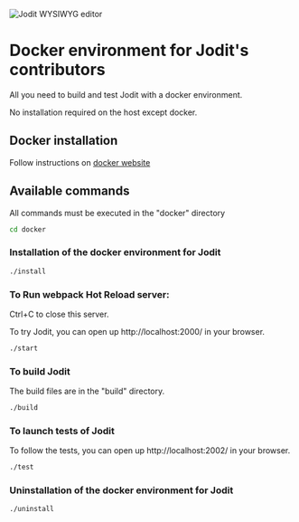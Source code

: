 ![Jodit WYSIWYG editor](https://raw.githubusercontent.com/xdan/jodit/main/examples/assets/logo.png)

# Docker environment for Jodit's contributors
All you need to build and test Jodit with a docker environment.

No installation required on the host except docker.

## Docker installation
Follow instructions on [docker website](https://docs.docker.com/get-docker/)

## Available commands
All commands must be executed in the "docker" directory
```bash
cd docker
```

### Installation of the docker environment for Jodit
```bash
./install
```

### To Run webpack Hot Reload server:
Ctrl+C to close this server.

To try Jodit, you can open up http://localhost:2000/ in your browser.
```bash
./start
```

### To build Jodit
The build files are in the "build" directory.
```bash
./build
```

### To launch tests of Jodit
To follow the tests, you can open up http://localhost:2002/ in your browser.
```bash
./test
```

### Uninstallation of the docker environment for Jodit
```bash
./uninstall
```
